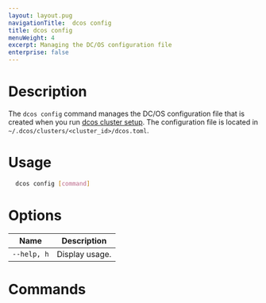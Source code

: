 ```yaml
---
layout: layout.pug
navigationTitle:  dcos config
title: dcos config
menuWeight: 4
excerpt: Managing the DC/OS configuration file
enterprise: false
---
```


# Description

The `dcos config` command manages the DC/OS configuration file that is created when you run [dcos cluster setup](/dcos/1.12/cli/command-reference/dcos-cluster/dcos-cluster-setup/). The configuration file is located in `~/.dcos/clusters/<cluster_id>/dcos.toml`. 

# Usage

```bash
  dcos config [command]
```

# Options

| Name |  Description |
|---------|-------------|
| `--help, h`   |   Display usage. |



# Commands


